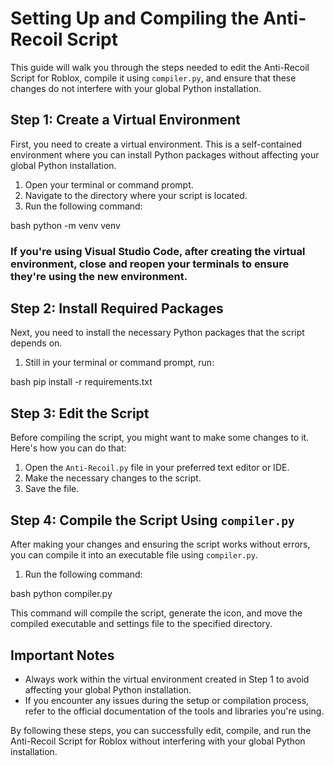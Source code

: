 # Setting Up and Compiling the Anti-Recoil Script

This guide will walk you through the steps needed to edit the Anti-Recoil Script for Roblox, compile it using `compiler.py`, and ensure that these changes do not interfere with your global Python installation.

## Step 1: Create a Virtual Environment

First, you need to create a virtual environment. This is a self-contained environment where you can install Python packages without affecting your global Python installation.

1. Open your terminal or command prompt.
2. Navigate to the directory where your script is located.
3. Run the following command:

bash python -m venv venv


### If you're using Visual Studio Code, after creating the virtual environment, close and reopen your terminals to ensure they're using the new environment.

## Step 2: Install Required Packages

Next, you need to install the necessary Python packages that the script depends on.

1. Still in your terminal or command prompt, run:

bash pip install -r requirements.txt


## Step 3: Edit the Script

Before compiling the script, you might want to make some changes to it. Here's how you can do that:

1. Open the `Anti-Recoil.py` file in your preferred text editor or IDE.
2. Make the necessary changes to the script.
3. Save the file.

## Step 4: Compile the Script Using `compiler.py`

After making your changes and ensuring the script works without errors, you can compile it into an executable file using `compiler.py`.

1. Run the following command:

bash python compiler.py


This command will compile the script, generate the icon, and move the compiled executable and settings file to the specified directory.

## Important Notes

- Always work within the virtual environment created in Step 1 to avoid affecting your global Python installation.
- If you encounter any issues during the setup or compilation process, refer to the official documentation of the tools and libraries you're using.

By following these steps, you can successfully edit, compile, and run the Anti-Recoil Script for Roblox without interfering with your global Python installation.